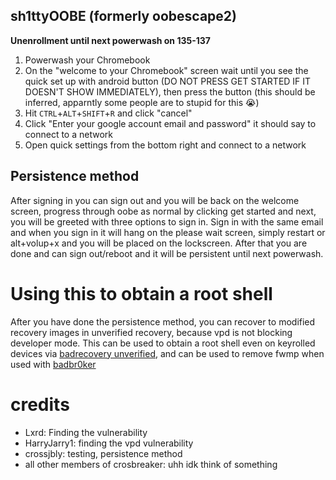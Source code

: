 ## sh1ttyOOBE (formerly oobescape2)
**Unenrollment until next powerwash on 135-137**

1. Powerwash your Chromebook
2. On the "welcome to your Chromebook" screen wait until you see the quick set up with android button (DO NOT PRESS GET STARTED IF IT DOESN'T SHOW IMMEDIATELY), then press the button (this should be inferred, apparntly some people are to stupid for this :sob:)
3. Hit `CTRL`+`ALT`+`SHIFT`+`R` and click "cancel"
4. Click "Enter your google account email and password" it should say to connect to a network
5. Open quick settings from the bottom right and connect to a network

## Persistence method
After signing in you can sign out and you will be back on the welcome screen, progress through oobe as normal by clicking get started and next, you will be greeted with three options to sign in. Sign in with the same email and when you sign in it will hang on the please wait screen, simply restart or alt+volup+x and you will be placed on the lockscreen. After that you are done and can sign out/reboot and it will be persistent until next powerwash.
# Using this to obtain a root shell 
After you have done the persistence method, you can recover to modified recovery images in unverified recovery, because vpd is not blocking developer mode.  This can be used to obtain a root shell even on keyrolled devices via [badrecovery unverified](https://github.com/BinBashBanana/badrecovery#:~:text=unverified,-version), and can be used to remove fwmp when used with [badbr0ker](https://github.com/crosbreaker/badbr0ker)

# credits
 - Lxrd: Finding the vulnerability
 - HarryJarry1: finding the vpd vulnerability
 - crossjbly: testing, persistence method
 - all other members of crosbreaker: uhh idk think of something
